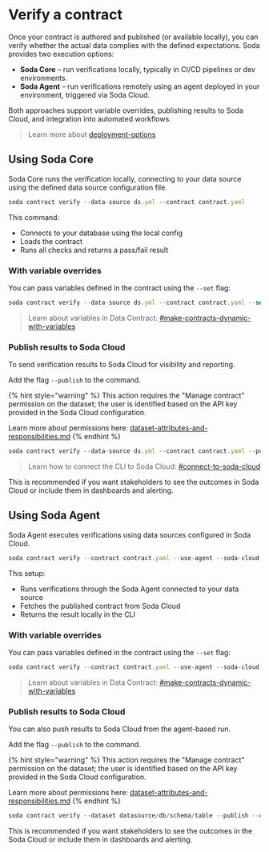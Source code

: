 # Verify a contract

Once your contract is authored and published (or available locally), you can verify whether the actual data complies with the defined expectations. Soda provides two execution options:

* **Soda Core** – run verifications locally, typically in CI/CD pipelines or dev environments.
* **Soda Agent** – run verifications remotely using an agent deployed in your environment, triggered via Soda Cloud.

Both approaches support variable overrides, publishing results to Soda Cloud, and integration into automated workflows.

> Learn more about [deployment-options](../../deployment-options/ "mention")

## Using Soda Core

Soda Core runs the verification locally, connecting to your data source using the defined data source configuration file.

```javascript
soda contract verify --data-source ds.yml --contract contract.yaml
```

This command:

* Connects to your database using the local config
* Loads the contract
* Runs all checks and returns a pass/fail result

### With variable overrides

You can pass variables defined in the contract using the `--set` flag:

```javascript
soda contract verify --data-source ds.yml --contract contract.yaml --set START_DATE=2024-05-01
```

> Learn about variables in Data Contract: [#make-contracts-dynamic-with-variables](../../reference/contract-language-reference/#make-contracts-dynamic-with-variables "mention")

### Publish results to Soda Cloud

To send verification results to Soda Cloud for visibility and reporting.

Add the flag `--publish` to the command.

{% hint style="warning" %}
This action requires the "Manage contract" permission on the dataset; the user is identified based on the API key provided in the Soda Cloud configuration.

Learn more about permissions here: [dataset-attributes-and-responsibilities.md](../../dataset-attributes-and-responsibilities.md "mention")
{% endhint %}

```javascript
soda contract verify --data-source ds.yml --contract contract.yaml --publish --soda-cloud sc.yml
```

> Learn how to connect the CLI to Soda Cloud:  [#connect-to-soda-cloud](../../reference/cli-reference.md#connect-to-soda-cloud "mention")

This is recommended if you want stakeholders to see the outcomes in Soda Cloud or include them in dashboards and alerting.

## Using Soda Agent

Soda Agent executes verifications using data sources configured in Soda Cloud.

```javascript
soda contract verify --contract contract.yaml --use-agent --soda-cloud sc.yml
```

This setup:

* Runs verifications through the Soda Agent connected to your data source
* Fetches the published contract from Soda Cloud
* Returns the result locally in the CLI

### With variable overrides

You can pass variables defined in the contract using the `--set` flag:

```javascript
soda contract verify --contract contract.yaml --use-agent --soda-cloud sc.yml --set START_DATE=2024-05-01
```

> Learn about variables in Data Contract: [#make-contracts-dynamic-with-variables](../../reference/contract-language-reference/#make-contracts-dynamic-with-variables "mention")

### Publish results to Soda Cloud

You can also push results to Soda Cloud from the agent-based run.

Add the flag `--publish` to the command.

{% hint style="warning" %}
This action requires the "Manage contract" permission on the dataset; the user is identified based on the API key provided in the Soda Cloud configuration.

Learn more about permissions here: [dataset-attributes-and-responsibilities.md](../../dataset-attributes-and-responsibilities.md "mention")
{% endhint %}

```javascript
soda contract verify --dataset datasource/db/schema/table --publish --use-agent --soda-cloud sc.yml
```

This is recommended if you want stakeholders to see the outcomes in the Soda Cloud or include them in dashboards and alerting.
